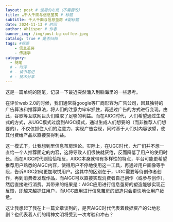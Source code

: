 ```yaml
---
layout: post # 使用的布局（不需要改）
title: ☁️千人千面与信息茧房 # 标题
subtitle: 千人千面与信息茧房 #副标题
date: 2024-11-13 # 时间
author: Wh1isper # 作者
banner_img: /img/post-bg-coffee.jpeg
catalog: true # 是否归档
tags: #标签
    - 信息茧房
    - 传播学
category:
  - 随笔
  # - 时评
  # - 读书笔记
  # - 技术分享
---
```


这是一篇单纯的随笔，记录一下最近突然涌入到脑海里的一些思考。

在评价web 2.0的时候，我们通常将google等厂商形容为广告公司，因其独特的广告算法和推荐算法，将人们的注意力牢牢抓住，再通过广告的方式进行变现。由此，谷歌等互联网巨头们赚取了足够的利益。而在AIGC时代，人们希望通过生成式的方式，从UGC模式过度到AIGC模式，通过生成人们想要的（而非推荐人们想要的），不仅仅抓住人们的注意力，实现广告变现，同时基于人们对内容欲望，使其付费给产品以直接获得利益。

这一模式下，让我想到里信息茧房理论。实际上，在UGC时代，大厂们并不想一直给一个人推荐固定的内容，这将导致人们很快就厌倦，反而降低了用户的使用时长。而在AIGC时代则恰恰相反，AIGC本身就带有多样性的特点，平台可能更希望推荐用户熟悉的AIGC内容，使得用户不停地使用这一工具，再通过用户画像等手段，告诉AIGC如何更加取悦用户。这其中的区别在于，UGC需要等待创作者创作，再到消费者发现作品，而AIGC可以直接实现消费者自己创作（或参与创作），然后直接进行消费。其带来的结果是：AIGC应用进行信息茧房的塑造能够实现正反馈，即越来越抓住用户，而UGC应用进行信息茧房的塑造只会更快地让用户疲惫。

这让我想起了我在上一篇文章谈到的，是否AIGC时代代表着数据资产的公地悲剧？也代表着人们的精神文明将受到一次考验和冲击？
